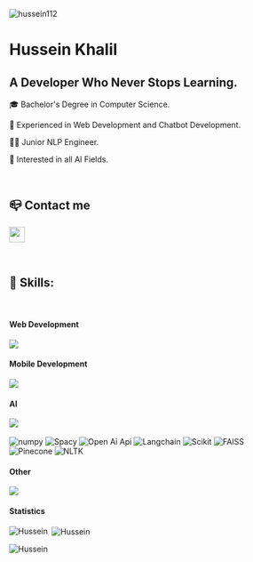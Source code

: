 <p align="left" > <img src="https://komarev.com/ghpvc/?username=hussein112&label=Profile%20views&color=0e75b6&style=flat" alt="hussein112" /></p>

<h1>Hussein Khalil</h1>
<h2>A Developer Who Never Stops Learning.</h2>

<p>🎓 Bachelor's Degree in Computer Science.</p>
<p>🤖 Experienced in Web Development and Chatbot Development.</p>
<p>👨‍💻 Junior NLP Engineer.</p>
<p>🤖 Interested in all AI Fields.</p>

<br>

<h2>📪 Contact me</h2>
<p>
    <a href="mailto:husseinkhalil420@gmail.com" target="_blank"><img height="28" src = "https://img.shields.io/badge/email-8B89CC?&style=for-the-badge&logo=protonmail&logoColor=white"></a>
</p> 

<br>

<div>
  <h2>🧰 Skills: </h2><br>
    <h4>Web Development</h4>
    <img src="https://skillicons.dev/icons?i=php,laravel,mysql,js,sass,html,css,bootstrap&theme=light" />
    <br>
    <h4>Mobile Development</h4>
    <img src="https://skillicons.dev/icons?i=react,sqlite&theme=light" />
    <br>
    <h4>AI</h4>
    <img src="https://skillicons.dev/icons?i=py,tensorflow,pytorch&theme=light" />
    <br>
    <br>
    <img src="https://img.shields.io/static/v1?label=&message=numpy&color=%231572B6&style=for-the-badge&logo=numpy&logoColor=whitesmoke" alt="numpy">
    <img src="https://img.shields.io/static/v1?label=&message=Spacy&color=%231572B6&style=for-the-badge&logo=spacy&logoColor=whitesmoke" alt="Spacy">
    <img src="https://img.shields.io/static/v1?label=&message=openaiapi&color=%231572B6&style=for-the-badge&logo=openai&logoColor=whitesmoke" alt="Open Ai Api">
    <img src="https://img.shields.io/static/v1?label=&message=Langchain&color=%231572B6&style=for-the-badge&logo=langchain&logoColor=whitesmoke" alt="Langchain">
    <img src="https://img.shields.io/static/v1?label=&message=Scikit&color=%231572B6&style=for-the-badge&logo=scikit&logoColor=whitesmoke" alt="Scikit">
    <img src="https://img.shields.io/static/v1?label=&message=FAISS&color=%231572B6&style=for-the-badge&logo=faiss&logoColor=whitesmoke" alt="FAISS">
    <img src="https://img.shields.io/static/v1?label=&message=Pinecone&color=%231572B6&style=for-the-badge&logo=pinecone&logoColor=whitesmoke" alt="Pinecone">
    <img src="https://img.shields.io/static/v1?label=&message=nltk&color=%231572B6&style=for-the-badge&logo=nltk&logoColor=whitesmoke" alt="NLTK">

<h4>Other</h4>
  <img src="https://skillicons.dev/icons?i=java,docker,git,github,linux&theme=light" />

<br>
</div>

<h4>Statistics</h4>
  <p>
    <img align="left" src="https://github-readme-stats.vercel.app/api/top-langs?username=hussein112&show_icons=true&locale=en&layout=compact" alt="Hussein" />
  </p>

  <p>
    &nbsp;<img align="center" src="https://github-readme-stats.vercel.app/api?username=hussein112&show_icons=true&locale=en" alt="Hussein" />
  </p>
  
  <p>
    <img align="center" src="https://github-readme-streak-stats.herokuapp.com/?user=hussein112" alt="Hussein" />
  </p>

